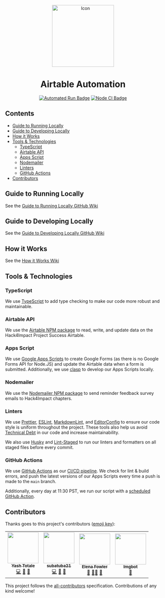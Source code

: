 <p align="center"><img alt="Icon" width="200" src="https://raw.githubusercontent.com/hack4impact/airtable-automation/main/static/images/icon.png"></img></p>

<h1 align="center">Airtable Automation</h1>

<p align="center">
<a href="https://github.com/hack4impact/airtable-automation/actions?query=workflow%3A%22Automated+Run%22"><img alt="Automated Run Badge" src="https://img.shields.io/github/workflow/status/hack4impact/airtable-automation/Automated%20Run?style=flat-square&labelColor=000000&logo=github&logoColor=FFFFFF&label=Automated%20Run"></img></a>
<a href="https://github.com/hack4impact/airtable-automation/actions?query=workflow%3A%22Node+CI%22"><img alt="Node CI Badge" src="https://img.shields.io/github/workflow/status/hack4impact/airtable-automation/Node%20CI?style=flat-square&labelColor=000000&logo=github&logoColor=FFFFFF&label=Node%20CI"></img></a>
</p>

## Contents <!-- omit in toc -->

- [Guide to Running Locally](#guide-to-running-locally)
- [Guide to Developing Locally](#guide-to-developing-locally)
- [How it Works](#how-it-works)
- [Tools & Technologies](#tools--technologies)
  - [TypeScript](#typescript)
  - [Airtable API](#airtable-api)
  - [Apps Script](#apps-script)
  - [Nodemailer](#nodemailer)
  - [Linters](#linters)
  - [GitHub Actions](#github-actions)
- [Contributors](#contributors)

## Guide to Running Locally

See the [Guide to Running Locally GitHub Wiki]

## Guide to Developing Locally

See the [Guide to Developing Locally GitHub Wiki]

## How it Works

See the [How it Works Wiki]

## Tools & Technologies

### TypeScript

We use [TypeScript] to add type checking to make our code more robust and maintainable.

### Airtable API

We use the [Airtable NPM package] to read, write, and update data on the Hack4Impact Project Success Airtable.

### Apps Script

We use [Google Apps Scripts] to create Google Forms (as there is no Google Forms API for Node.JS) and update the Airtable data when a form is submitted. Additionally, we use [clasp] to develop our Apps Scripts locally.

### Nodemailer

We use the [Nodemailer NPM package] to send reminder feedback survey emails to Hack4Impact chapters.

### Linters

We use [Prettier], [ESLint], [MarkdownLint], and [EditorConfig] to ensure our code style is uniform throughout the project. These tools also help us avoid [Technical Debt] in our code and increase maintainability.

We also use [Husky] and [Lint-Staged] to run our linters and formatters on all staged files before every commit.

### GitHub Actions

We use [GitHub Actions] as our [CI/CD pipeline]. We check for lint & build errors, and push the latest versions of our Apps Scripts every time a push is made to the `main` branch.

Additionally, every day at 11:30 PST, we run our script with a [scheduled GitHub Action].

## Contributors

Thanks goes to this project's contributors ([emoji key](https://allcontributors.org/docs/en/emoji-key)):

<!-- ALL-CONTRIBUTORS-LIST:START - Do not remove or modify this section -->
<!-- prettier-ignore-start -->
<!-- markdownlint-disable -->
<table>
  <tr>
    <td align="center"><a href="https://github.com/YashTotale"><img src="https://avatars.githubusercontent.com/u/30784592?v=4?s=100" width="100px;" alt=""/><br /><sub><b>Yash Totale</b></sub></a><br /><a href="https://github.com/hack4impact/airtable-automation/commits?author=YashTotale" title="Code">💻</a> <a href="https://github.com/hack4impact/airtable-automation/wiki/_history" title="Documentation">📖</a> <a href="https://www.notion.so/h4i/Measuring-Project-Success-Automation-13e09dd66fc2485aab37a0764da6b0d2" title="Ideas, Planning, & Feedback">🤔</a></td>
    <td align="center"><a href="https://github.com/subatuba21"><img src="https://avatars.githubusercontent.com/u/34824571?v=4?s=100" width="100px;" alt=""/><br /><sub><b>subatuba21</b></sub></a><br /><a href="https://github.com/hack4impact/airtable-automation/commits?author=subatuba21" title="Code">💻</a> <a href="https://github.com/hack4impact/airtable-automation/wiki/_history" title="Documentation">📖</a> <a href="https://www.notion.so/h4i/Measuring-Project-Success-Automation-13e09dd66fc2485aab37a0764da6b0d2" title="Ideas, Planning, & Feedback">🤔</a></td>
    <td align="center"><a href="https://github.com/elenarfowler"><img src="https://avatars.githubusercontent.com/u/32174305?v=4?s=100" width="100px;" alt=""/><br /><sub><b>Elena Fowler</b></sub></a><br /><a href="#projectManagement-elenarfowler" title="Project Management">📆</a> <a href="#mentoring-elenarfowler" title="Mentoring">🧑‍🏫</a> <a href="https://www.notion.so/h4i/Measuring-Project-Success-Automation-13e09dd66fc2485aab37a0764da6b0d2" title="Ideas, Planning, & Feedback">🤔</a></td>
    <td align="center"><a href="https://imgbot.net/"><img src="https://avatars.githubusercontent.com/u/31427850?v=4?s=100" width="100px;" alt=""/><br /><sub><b>Imgbot</b></sub></a><br /><a href="https://github.com/hack4impact/airtable-automation/commits?author=ImgBotApp" title="Tools">🔧</a></td>
  </tr>
</table>

<!-- markdownlint-restore -->
<!-- prettier-ignore-end -->

<!-- ALL-CONTRIBUTORS-LIST:END -->

This project follows the [all-contributors](https://github.com/all-contributors/all-contributors) specification. Contributions of any kind welcome!

<!-- Reference Links -->

[guide to developing locally github wiki]: https://github.com/hack4impact/airtable-automation/wiki/Guide-to-Developing-Locally
[guide to running locally github wiki]: https://github.com/hack4impact/airtable-automation/wiki/Guide-to-Running-Locally
[how it works wiki]: https://github.com/hack4impact/airtable-automation/wiki/How-it-works/
[git]: https://git-scm.com/
[node.js]: https://nodejs.org/en/
[npm]: https://www.npmjs.com/
['secret files' folder]: https://drive.google.com/drive/folders/1kcdNls8krOBnIpDNls-hBxsc3yjfPiiB
[typescript]: https://www.typescriptlang.org/
[airtable npm package]: https://www.npmjs.com/package/airtable
[google apps scripts]: https://developers.google.com/apps-script
[clasp]: https://developers.google.com/apps-script/guides/clasp
[nodemailer npm package]: https://nodemailer.com/about/
[prettier]: https://prettier.io/
[eslint]: https://eslint.org/
[markdownlint]: https://github.com/DavidAnson/markdownlint
[editorconfig]: https://editorconfig.org/
[husky]: https://typicode.github.io/husky/#/
[lint-staged]: https://github.com/okonet/lint-staged
[technical debt]: https://www.productplan.com/glossary/technical-debt/
[github actions]: https://github.com/features/actions
[ci/cd pipeline]: https://semaphoreci.com/blog/cicd-pipeline
[scheduled github action]: https://docs.github.com/en/actions/reference/events-that-trigger-workflows#scheduled-events
